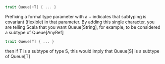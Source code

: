 ```scala
trait Queue[+T] { ... }
```
Prefixing a formal type parameter with a + indicates that subtyping is covariant
(flexible) in that parameter. By adding this single character, you are
telling Scala that you want Queue[String], for example, to be considered a
subtype of Queue[AnyRef]

```scala
trait Queue[T] { ... }
```
then if T is a subtype of type S, this would imply that Queue[S] is a subtype
of Queue[T]